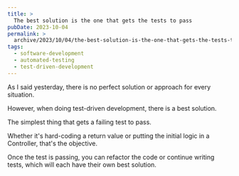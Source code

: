 ```yaml
---
title: >
  The best solution is the one that gets the tests to pass
pubDate: 2023-10-04
permalink: >
  archive/2023/10/04/the-best-solution-is-the-one-that-gets-the-tests-to-pass
tags:
  - software-development
  - automated-testing
  - test-driven-development
---
```


As I said yesterday, there is no perfect solution or approach for every situation.

However, when doing test-driven development, there is a best solution.

The simplest thing that gets a failing test to pass.

Whether it's hard-coding a return value or putting the initial logic in a Controller, that's the objective.

Once the test is passing, you can refactor the code or continue writing tests, which will each have their own best solution.
